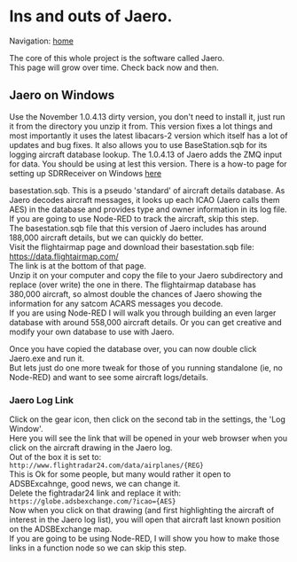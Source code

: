 # Ins and outs of Jaero.   
   
Navigation: [home](README.md)  

The core of this whole project is the software called Jaero.  
This page will grow over time. Check back now and then.  
## Jaero on Windows   
Use the November 1.0.4.13 dirty version, you don't need to install it, just run it from the directory you unzip it from. This version fixes a lot things and most importantly it uses the latest libacars-2 version which itself has a lot of updates and bug fixes. It also allows you to use BaseStation.sqb for its logging aircraft database lookup. The 1.0.4.13 of Jaero adds the ZMQ input for data. You should be using at lest this version. There is a how-to page for setting up SDRReceiver on Windows [here](SDRReceiver.md)   
    
basestation.sqb. This is a pseudo 'standard' of aircraft details database. As Jaero decodes aircraft messages, it looks up each ICAO (Jaero calls them AES) in the database and provides type and owner information in its log file. If you are going to use Node-RED to track the aircraft, skip this step.   
The basestation.sqb file that this version of Jaero includes has around 188,000 aircraft details, but we can quickly do better.    
Visit the flightairmap page and download their basestation.sqb file: <https://data.flightairmap.com/>  
The link is at the bottom of that page.   
Unzip it on your computer and copy the file to your Jaero subdirectory and replace (over write) the one in there. The flightairmap database has 380,000 aircraft, so almost double the chances of Jaero showing the information for any satcom ACARS messages you decode.   
If you are using Node-RED I will walk you through building an even larger database with around 558,000 aircraft details. Or you can get creative and modify your own database to use with Jaero.    
    
Once you have copied the database over, you can now double click Jaero.exe and run it.   
But lets just do one more tweak for those of you running standalone (ie, no Node-RED) and want to see some aircraft logs/details.   

### Jaero Log Link   
Click on the gear icon, then click on the second tab in the settings, the 'Log Window'.   
Here you will see the link that will be opened in your web browser when you click on the aircraft drawing in the Jaero log.   
Out of the box it is set to: `http://www.flightradar24.com/data/airplanes/{REG}`  
This is Ok for some people, but many would rather it open to ADSBExcahnge, good news, we can change it.    
Delete the fightradar24 link and replace it with: `https://globe.adsbexchange.com/?icao={AES}`   
Now when you click on that drawing (and first highlighting the aircraft of interest in the Jaero log list), you will open that aircraft last known position on the ADSBExchange map.   
If you are going to be using Node-RED, I will show you how to make those links in a function node so we can skip this step.


<!-- Global site tag (gtag.js) - Google Analytics -->
<script async src="https://www.googletagmanager.com/gtag/js?id=G-HGJWTNL65R"></script>
<script>
window.dataLayer = window.dataLayer || [];
function gtag(){dataLayer.push(arguments);}
gtag('js', new Date());
gtag('config', 'G-HGJWTNL65R');
</script>